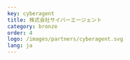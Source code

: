 ```yaml
---
key: cyberagent
title: 株式会社サイバーエージェント
category: bronze
order: 4
logo: /images/partners/cyberagent.svg
lang: ja
---
```

